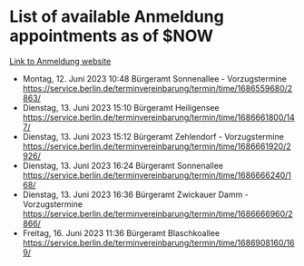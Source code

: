 # List of available Anmeldung appointments as of $NOW
[Link to Anmeldung website](https://service.berlin.de/terminvereinbarung/termin/tag.php?termin=1&anliegen[]=120686&dienstleisterlist=122210,122217,327316,122219,327312,122227,327314,122231,327346,122243,327348,122254,122252,329742,122260,329745,122262,329748,122271,327278,122273,327274,122277,327276,330436,122280,327294,122282,327290,122284,327292,122291,327270,122285,327266,122286,327264,122296,327268,150230,329760,122297,327286,122294,327284,122312,329763,122314,329775,122304,327330,122311,327334,122309,327332,317869,122281,327352,122279,329772,122283,122276,327324,122274,327326,122267,329766,122246,327318,122251,327320,122257,327322,122208,327298,122226,327300&herkunft=http%3A%2F%2Fservice.berlin.de%2Fdienstleistung%2F120686%2F)
- Montag, 12. Juni 2023 10:48 Bürgeramt Sonnenallee - Vorzugstermine https://service.berlin.de/terminvereinbarung/termin/time/1686559680/2863/
- Dienstag, 13. Juni 2023 15:10 Bürgeramt Heiligensee https://service.berlin.de/terminvereinbarung/termin/time/1686661800/147/
- Dienstag, 13. Juni 2023 15:12 Bürgeramt Zehlendorf - Vorzugstermine https://service.berlin.de/terminvereinbarung/termin/time/1686661920/2926/
- Dienstag, 13. Juni 2023 16:24 Bürgeramt Sonnenallee https://service.berlin.de/terminvereinbarung/termin/time/1686666240/168/
- Dienstag, 13. Juni 2023 16:36 Bürgeramt Zwickauer Damm - Vorzugstermine https://service.berlin.de/terminvereinbarung/termin/time/1686666960/2866/
- Freitag, 16. Juni 2023 11:36 Bürgeramt Blaschkoallee https://service.berlin.de/terminvereinbarung/termin/time/1686908160/169/
